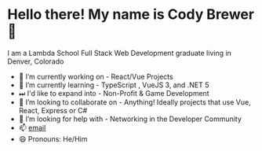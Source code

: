 
# Hello there! My name is Cody Brewer 👋

I am a Lambda School Full Stack Web Development graduate living in Denver, Colorado

- 🔭 I’m currently working on - React/Vue Projects
- 🌱 I’m currently learning - TypeScript , VueJS 3, and .NET 5
- ⏭ I'd like to expand into - Non-Profit & Game Development
- 👯 I’m looking to collaborate on - Anything! Ideally projects that use Vue, React, Express or C#
- 🤔 I’m looking for help with - Networking in the Developer Community
- 📫 [email](codybrewerdev+github@gmail.com)
- 😄 Pronouns: He/Him
